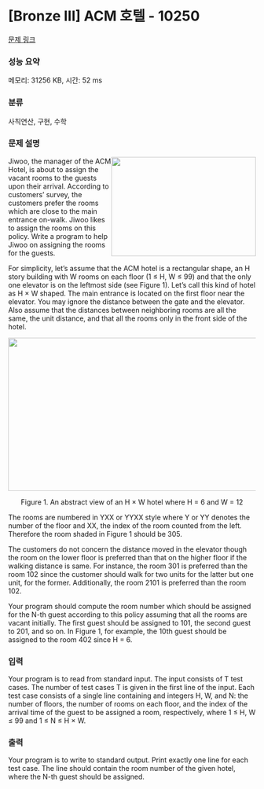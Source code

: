 # [Bronze III] ACM 호텔 - 10250 

[문제 링크](https://www.acmicpc.net/problem/10250) 

### 성능 요약

메모리: 31256 KB, 시간: 52 ms

### 분류

사칙연산, 구현, 수학

### 문제 설명

<p><img alt="" src="https://www.acmicpc.net/upload/images2/acmhotel.png" style="float:right; height:202px; line-height:20.7999992370605px; opacity:0.9; width:294px"></p>

<div> </div>

<p>Jiwoo, the manager of the ACM Hotel, is about to assign the vacant rooms to the guests upon their arrival. According to customers’ survey, the customers prefer the rooms which are close to the main entrance on-walk. Jiwoo likes to assign the rooms on this policy. Write a program to help Jiwoo on assigning the rooms for the guests.</p>

<p>For simplicity, let’s assume that the ACM hotel is a rectangular shape, an H story building with W rooms on each floor (1 ≤ H, W ≤ 99)  and that the only one elevator is on the leftmost side (see Figure 1). Let’s call this kind of hotel as H × W shaped. The main entrance is located on the first floor near the elevator. You may ignore the distance between the gate and the elevator. Also assume that the distances between neighboring rooms are all the same, the unit distance, and that all the rooms only in the front side of the hotel.</p>

<p style="text-align:center"><img alt="" src="https://www.acmicpc.net/upload/images2/elevator.png" style="height:312px; line-height:20.7999992370605px; opacity:0.9; text-align:center; width:521px"></p>

<p style="text-align:center">Figure 1. An abstract view of an H × W hotel where H = 6 and W = 12</p>

<p>The rooms are numbered in YXX or YYXX style where Y or YY denotes the number of the floor and XX, the index of the room counted from the left. Therefore the room shaded in Figure 1 should be 305.</p>

<p>The customers do not concern the distance moved in the elevator though the room on the lower floor is preferred than that on the higher floor if the walking distance is same. For instance, the room 301 is preferred than the room 102 since the customer should walk for two units for the latter but one unit, for the former. Additionally, the room 2101 is preferred than the room 102.</p>

<p>Your program should compute the room number which should be assigned for the N-th guest according to this policy assuming that all the rooms are vacant initially. The first guest should be assigned to 101, the second guest to 201, and so on. In Figure 1, for example, the 10th guest should be assigned to the room 402 since H = 6.</p>

### 입력 

 <p>Your program is to read from standard input. The input consists of T test cases. The number of test cases T is given in the first line of the input. Each test case consists of a single line containing and integers H, W, and N: the number of floors, the number of rooms on each floor, and the index of the arrival time of the guest to be assigned a room, respectively, where 1 ≤ H, W ≤ 99 and 1 ≤ N ≤ H × W.</p>

### 출력 

 <p>Your program is to write to standard output. Print exactly one line for each test case. The line should contain the room number of the given hotel, where the N-th guest should be assigned.</p>

